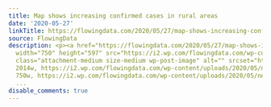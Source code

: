 ```yaml
---
title: Map shows increasing confirmed cases in rural areas
date: '2020-05-27'
linkTitle: https://flowingdata.com/2020/05/27/map-shows-increasing-confirmed-cases-in-rural-areas/
source: FlowingData
description: <p><a href="https://flowingdata.com/2020/05/27/map-shows-increasing-confirmed-cases-in-rural-areas/"><img
  width="750" height="597" src="https://i2.wp.com/flowingdata.com/wp-content/uploads/2020/05/new-surges.png?fit=750%2C597&amp;ssl=1"
  class="attachment-medium size-medium wp-post-image" alt="" srcset="https://i2.wp.com/flowingdata.com/wp-content/uploads/2020/05/new-surges.png?w=2014&amp;ssl=1
  2014w, https://i2.wp.com/flowingdata.com/wp-content/uploads/2020/05/new-surges.png?resize=750%2C597&amp;ssl=1
  750w, https://i2.wp.com/flowingdata.com/wp-content/uploads/2020/05/new-surges.png?resize=1090
  ...
disable_comments: true
---
```

<p><a href="https://flowingdata.com/2020/05/27/map-shows-increasing-confirmed-cases-in-rural-areas/"><img width="750" height="597" src="https://i2.wp.com/flowingdata.com/wp-content/uploads/2020/05/new-surges.png?fit=750%2C597&amp;ssl=1" class="attachment-medium size-medium wp-post-image" alt="" srcset="https://i2.wp.com/flowingdata.com/wp-content/uploads/2020/05/new-surges.png?w=2014&amp;ssl=1 2014w, https://i2.wp.com/flowingdata.com/wp-content/uploads/2020/05/new-surges.png?resize=750%2C597&amp;ssl=1 750w, https://i2.wp.com/flowingdata.com/wp-content/uploads/2020/05/new-surges.png?resize=1090 ...